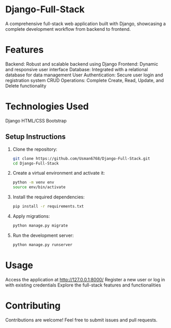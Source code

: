 # Django-Full-Stack
A comprehensive full-stack web application built with Django, showcasing a complete development workflow from backend to frontend.

# Features
Backend: Robust and scalable backend using Django
Frontend: Dynamic and responsive user interface
Database: Integrated with a relational database for data management
User Authentication: Secure user login and registration system
CRUD Operations: Complete Create, Read, Update, and Delete functionality

# Technologies Used
Django
HTML/CSS
Bootstrap

## Setup Instructions

1. Clone the repository:
   ```sh
   git clone https://github.com/Usman6768/Django-Full-Stack.git
   cd Django-Full-Stack
   ```
2. Create a virtual environment and activate it:
   ```sh
   python -m venv env
   source env/bin/activate
   ```
3. Install the required dependencies:
   ```sh
   pip install -r requirements.txt
   ```
4. Apply migrations:
   ```sh
   python manage.py migrate
   ```
5. Run the development server:
   ```sh
   python manage.py runserver
   ```


# Usage
Access the application at http://127.0.0.1:8000/
Register a new user or log in with existing credentials
Explore the full-stack features and functionalities

# Contributing
Contributions are welcome! Feel free to submit issues and pull requests.
